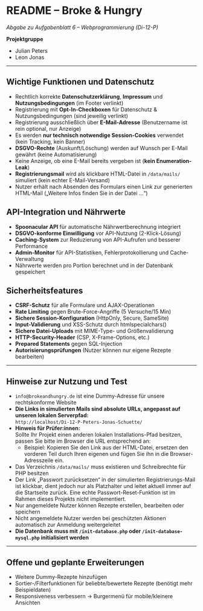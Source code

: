 # README – Broke & Hungry

*Abgabe zu Aufgabenblatt 6 – Webprogrammierung (Di-12-P)*

**Projektgruppe**
- Julian Peters
- Leon Jonas

---

## Wichtige Funktionen und Datenschutz

- Rechtlich korrekte **Datenschutzerklärung**, **Impressum** und **Nutzungsbedingungen** (im Footer verlinkt)
- Registrierung mit **Opt-In-Checkboxen** für Datenschutz & Nutzungsbedingungen (sind jeweilig verlinkt)
- Registrierung ausschließlich über **E-Mail-Adresse** (Benutzername ist rein optional, nur Anzeige)
- Es werden **nur technisch notwendige Session-Cookies** verwendet (kein Tracking, kein Banner)
- **DSGVO-Rechte** (Auskunft/Löschung) werden auf Wunsch per E-Mail gewährt (keine Automatisierung)
- Keine Anzeige, ob eine E-Mail bereits vergeben ist (**kein Enumeration-Leak**)
- **Registrierungsmail** wird als klickbare HTML-Datei in `/data/mails/` simuliert (kein echter E-Mail-Versand)
- Nutzer erhält nach Absenden des Formulars einen Link zur generierten HTML-Mail („Weitere Infos finden Sie in der Datei ...“)

## API-Integration und Nährwerte

- **Spoonacular API** für automatische Nährwertberechnung integriert
- **DSGVO-konforme Einwilligung** vor API-Nutzung (2-Klick-Lösung)
- **Caching-System** zur Reduzierung von API-Aufrufen und besserer Performance
- **Admin-Monitor** für API-Statistiken, Fehlerprotokollierung und Cache-Verwaltung
- Nährwerte werden pro Portion berechnet und in der Datenbank gespeichert

## Sicherheitsfeatures

- **CSRF-Schutz** für alle Formulare und AJAX-Operationen
- **Rate Limiting** gegen Brute-Force-Angriffe (5 Versuche/15 Min)
- **Sichere Session-Konfiguration** (HttpOnly, Secure, SameSite)
- **Input-Validierung** und XSS-Schutz durch htmlspecialchars()
- **Sichere Datei-Uploads** mit MIME-Type- und Größenvalidierung
- **HTTP-Security-Header** (CSP, X-Frame-Options, etc.)
- **Prepared Statements** gegen SQL-Injection
- **Autorisierungsprüfungen** (Nutzer können nur eigene Rezepte bearbeiten)

---

## Hinweise zur Nutzung und Test

- `info@brokeandhungry.de` ist eine Dummy-Adresse für unsere rechtskonforme Website
- **Die Links in simulierten Mails sind absolute URLs, angepasst auf unseren lokalen Serverpfad:**  
  `http://localhost/Di-12-P-Peters-Jonas-Schuette/`
- **Hinweis für Prüfer:innen:**  
  Sollte Ihr Projekt einen anderen lokalen Installations-Pfad besitzen, passen Sie bitte im Browser die URL entsprechend an:
    - Beispiel: Kopieren Sie den Link aus der HTML-Datei, ersetzen den vorderen Teil durch Ihren eigenen und fügen Sie ihn in die Browser-Adresszeile ein.
- Das Verzeichnis `/data/mails/` muss existieren und Schreibrechte für PHP besitzen
- Der Link „Passwort zurücksetzen“ in der simulierten Registrierungs-Mail ist klickbar, dient jedoch nur als Platzhalter und leitet aktuell immer auf die Startseite zurück. Eine echte Passwort-Reset-Funktion ist im Rahmen dieses Projekts nicht implementiert.
- Nur angemeldete Nutzer können Rezepte erstellen, bearbeiten oder speichern
- Nicht angemeldete Nutzer werden bei geschützten Aktionen automatisch zur Anmeldung weitergeleitet
- **Die Datenbank muss mit `/init-database.php` oder `/init-database-mysql.php` initialisiert werden**

---

## Offene und geplante Erweiterungen

- Weitere Dummy-Rezepte hinzufügen
- Sortier-/Filterfunktionen für beliebte/bewertete Rezepte (benötigt mehr Beispieldaten)
- Responsiveness verbessern -> Burgermenü für mobile/kleinere Ansichten

